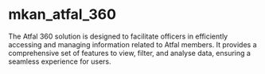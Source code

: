 # mkan_atfal_360
The Atfal 360 solution is designed to facilitate officers in efficiently accessing and managing information related to Atfal members. It provides a comprehensive set of features to view, filter, and analyse data, ensuring a seamless experience for users.
